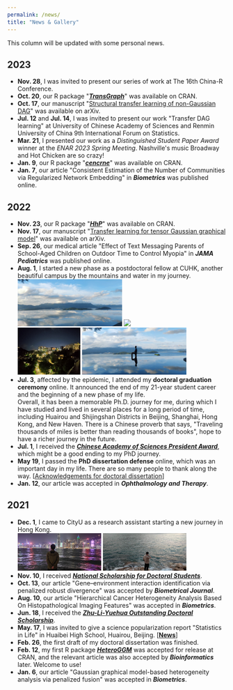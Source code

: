 ```yaml
---
permalink: /news/
title: "News & Gallery"
---
```


This column will be updated with some personal news.  

## 2023
- **Nov. 28**, I was invited to present our series of work at The 16th China-R Conference.
- **Oct. 20**, our R package "[***TransGraph***](https://ren-mingyang.github.io//software/)" was available on CRAN.
- **Oct. 17**, our manuscript "[Structural transfer learning of non-Gaussian DAG](https://arxiv.org/abs/2310.10239)" was available on arXiv.
- **Jul. 12** and **Jul. 14**, I was invited to present our work "Transfer DAG learning" at University of Chinese Academy of Sciences and Renmin University of China 9th International Forum on Statistics.
- **Mar. 21**, I presented our work as a *Distinguished Student Paper Award* winner at the *ENAR 2023 Spring Meeting*. Nashville's music Broadway and Hot Chicken are so crazy!
- **Jan. 9**, our R package "[***cencrne***](https://ren-mingyang.github.io//software/)" was available on CRAN.
- **Jan. 7**, our article "Consistent Estimation of the Number of Communities via Regularized Network Embedding" in ***Biometrics*** was published online.


## 2022
- **Nov. 23**, our R package "[***HhP***](https://ren-mingyang.github.io//software/)" was available on CRAN.
- **Nov. 17**, our manuscript "[Transfer learning for tensor Gaussian graphical model](https://arxiv.org/abs/2211.09391)" was available on arXiv.
- **Sep. 26**, our medical article "Effect of Text Messaging Parents of School-Aged Children on Outdoor Time to Control Myopia" in ***JAMA Pediatrics*** was published online.
- **Aug. 1**, I started a new phase as a postdoctoral fellow at CUHK, another beautiful campus by the mountains and water in my journey.   
                  <img src="../images/CUHK1.jpg" width="50%"> <img src="../images/CUHK2.jpg" width="30%">   
                  <img src="../images/CUHK4.jpg" width="30%"> <img src="../images/CUHK3.jpg" width="50%"> 
- **Jul. 3**, affected by the epidemic, I attended my **doctoral graduation ceremony** online. It announced the end of my 21-year student career and the beginning of a new phase of my life.   
Overall, it has been a memorable Ph.D. journey for me, during which I have studied and lived in several places for a long period of time, including Huairou and Shijingshan Districts in Beijing, Shanghai, Hong Kong, and New Haven. There is a Chinese proverb that says, "Traveling thousands of miles is better than reading thousands of books", hope to have a richer journey in the future.
- **Jul. 1**, I received the ***[Chinese Academy of Sciences President Award](https://math.ucas.ac.cn/index.php/zh-CN/news/2765-2022-2)***, which might be a good ending to my PhD journey.       
- **May 19**, I passed the **PhD dissertation defense** online, which was an important day in my life. There are so many people to thank along the way. [[Acknowledgements for doctoral dissertation](./publications/Acknowledgement.pdf)]  
- **Jan. 12**, our article was accepted in ***Ophthalmology and Therapy***.

## 2021
- **Dec. 1**, I came to CityU as a research assistant starting a new journey in Hong Kong.   
                   <img src="../images/HKb.jpg" width="40%"> <img src="../images/HKb1.jpg" width="40%">
- **Nov. 10**, I received ***[National Scholarship for Doctoral Students](https://math.ucas.ac.cn/index.php/zh-CN/news/2678-2021-6)***.
- **Oct. 13**, our article "Gene–environment interaction identification via penalized robust divergence" was accepted by ***Biometrical Journal***.
- **Aug. 10**, our article "Hierarchical Cancer Heterogeneity Analysis Based On Histopathological Imaging Features" was accepted in ***Biometrics***.
- **Jun. 18**, I received the ***[Zhu-Li-Yuehua Outstanding Doctoral Scholarship](https://math.ucas.ac.cn/index.php/zh-CN/news/2624-2021-2)***.
- **May. 17**, I was invited to give a science popularization report "Statistics in Life" in Huaibei High School, Huairou, Beijing. [**[News](https://mp.weixin.qq.com/s/H0SmEDJxXV4HZnTuolkueA)**] 
- **Feb. 26**, the first draft of my doctoral dissertation was finished.
- **Feb. 12**, my first R package [***HeteroGGM***](https://CRAN.R-project.org/package=HeteroGGM) was accepted for release at CRAN, and the relevant article was also accepted by ***Bioinformatics*** later. Welcome to use!
- **Jan. 6**, our article "Gaussian graphical model-based heterogeneity analysis via penalized fusion" was accepted in ***Biometrics***.


